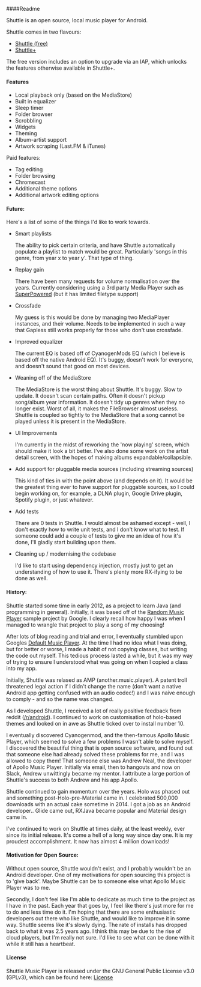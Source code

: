 ####Readme

Shuttle is an open source, local music player for Android.

Shuttle comes in two flavours: 

- [Shuttle (free)](https://play.google.com/store/apps/details?id=another.music.player)
- [Shuttle+](https://play.google.com/store/apps/details?id=com.simplecity.amp_pro)

The free version includes an option to upgrade via an IAP, which unlocks the features otherwise available in Shuttle+.

#### Features

- Local playback only (based on the MediaStore)
- Built in equalizer
- Sleep timer
- Folder browser
- Scrobbling
- Widgets
- Theming
- Album-artist support
- Artwork scraping (Last.FM & iTunes)

Paid features:

- Tag editing
- Folder browsing
- Chromecast
- Additional theme options
- Additional artwork editing options


#### Future:

Here's a list of some of the things I'd like to work towards.

- Smart playlists
	
	The ability to pick certain criteria, and have Shuttle automatically populate a playlist to match would be great. Particularly 'songs in this genre, from year x to year y'. That type of thing.

- Replay gain
	
	There have been many requests for volume normalisation over the years.
	Currently considering using a 3rd party Media Player such as [SuperPowered](http://superpowered.com/) (but it has limited filetype support)

- Crossfade
	
	My guess is this would be done by managing two MediaPlayer instances, and their volume. Needs to be implemented in such a way that Gapless still works properly for those who don't use crossfade.

- Improved equalizer
	
	The current EQ is based off of CyanogenMods EQ (which I believe is based off the native Android EQ). It's buggy, doesn't work for everyone, and doesn't sound that good on most devices.

- Weaning off of the MediaStore

	The MediaStore is the worst thing about Shuttle. It's buggy. Slow to update. It doesn't scan certain paths. Often it doesn't pickup song/album year information. It doesn't tidy up genres when they no longer exist. Worst of all, it makes the FileBrowser almost useless. Shuttle is coupled so tightly to the MediaStore that a song cannot be played unless it is present in the MediaStore. 

- UI Improvements
	
	I'm currently in the midst of reworking the 'now playing' screen, which should make it look a bit better. I've also done some work on the artist detail screen, with the hopes of making albums expandable/collapsible.

- Add support for pluggable media sources (including streaming sources)

	This kind of ties in with the point above (and depends on it). It would be the greatest thing ever to have support for pluggable sources, so I could begin working on, for example, a DLNA plugin, Google Drive plugin, Spotify plugin, or just whatever.

- Add tests
	
	There are 0 tests in Shuttle. I would almost be ashamed except - well, I don't exactly how to write unit tests, and I don't know what to test. If someone could add a couple of tests to give me an idea of how it's done, I'll gladly start building upon them.

- Cleaning up / modernising the codebase

	I'd like to start using dependency injection, mostly just to get an understanding of how to use it. There's plenty more RX-ifying to be done as well.


#### History:

Shuttle started some time in early 2012, as a project to learn Java (and programming in general). Initially, it was based off of the [Random Music Player](https://github.com/android/platform_development/tree/master/samples/RandomMusicPlayer/src/com/example/android/musicplayer) sample project by Google. I clearly recall how happy I was when I managed to wrangle that project to play a song of my choosing!

After lots of blog reading and trial and error, I eventually stumbled upon Googles [Default Music Player](https://github.com/android/platform_packages_apps_music). At the time I had no idea what I was doing, but for better or worse, I made a habit of not copying classes, but writing the code out myself. This tedious process lasted a while, but it was my way of trying to ensure I understood what was going on when I copied a class into my app.

Initially, Shuttle was relased as AMP (another.music.player). A patent troll threatened legal action if I didn't change the name (don't want a native Android app getting confused with an audio codec!) and I was naive enough to comply - and so the name was changed.

As I developed Shuttle, I received a lot of really positive feedback from reddit ([/r/android](https://www.reddit.com/r/android)). I continued to work on customisation of holo-based themes and looked on in awe as Shuttle ticked over to install number 10.

I eventually discovered Cyanogenmod, and the then-famous Apollo Music Player, which seemed to solve a few problems I wasn't able to solve myself. I discovered the beautiful thing that is open source software, and found out that someone else had already solved these problems for me, and I was allowed to copy them! That someone else was Andrew Neal, the developer of Apollo Music Player. Initially via email, then to hangouts and now on Slack, Andrew unwittingly became my mentor. I attribute a large portion of Shuttle's success to both Andrew and his app Apollo.

Shuttle continued to gain momentum over the years. Holo was phased out and something post-Holo-pre-Material came in. I celebrated 500,000 downloads with an actual cake sometime in 2014. I got a job as an Android developer.. Glide came out, RXJava became popular and Material design came in.

I've continued to work on Shuttle at times daily, at the least weekly, ever since its initial release. It's come a hell of a long way since day one. It is my proudest accomplishment. It now has almost 4 million downloads!

#### Motivation for Open Source:

Without open source, Shuttle wouldn't exist, and I probably wouldn't be an Android developer. One of my motivations for open sourcing this project is to 'give back'. Maybe Shuttle can be to someone else what Apollo Music Player was to me.

Secondly, I don't feel like I'm able to dedicate as much time to the project as I have in the past. Each year that goes by, I feel like there's just more for me to do and less time do it. I'm hoping that there are some enthusiastic developers out there who like Shuttle, and would like to improve it in some way. Shuttle seems like it's slowly dying. The rate of installs has dropped back to what it was 2.5 years ago. I think this may be due to the rise of cloud players, but I'm really not sure. I'd like to see what can be done with it while it still has a heartbeat.


#### License

Shuttle Music Player is released under the GNU General Public License v3.0 (GPLv3), which can be found here: [License](https://github.com/timusus/Shuttle/blob/master/LICENSE)